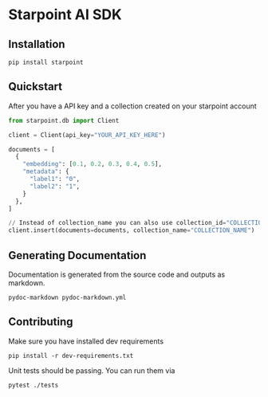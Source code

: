 # Starpoint AI SDK

## Installation

`pip install starpoint`

## Quickstart

After you have a API key and a collection created on your starpoint account

```python
from starpoint.db import Client

client = Client(api_key="YOUR_API_KEY_HERE")

documents = [
  {
    "embedding": [0.1, 0.2, 0.3, 0.4, 0.5],
    "metadata": {
      "label1": "0",
      "label2": "1",
    }
  },
]

// Instead of collection_name you can also use collection_id="COLLECTION_ID"
client.insert(documents=documents, collection_name="COLLECTION_NAME")

```

## Generating Documentation

Documentation is generated from the source code and outputs as markdown.

`pydoc-markdown pydoc-markdown.yml`

## Contributing

Make sure you have installed dev requirements
```
pip install -r dev-requirements.txt
```

Unit tests should be passing. You can run them via
```
pytest ./tests
```
